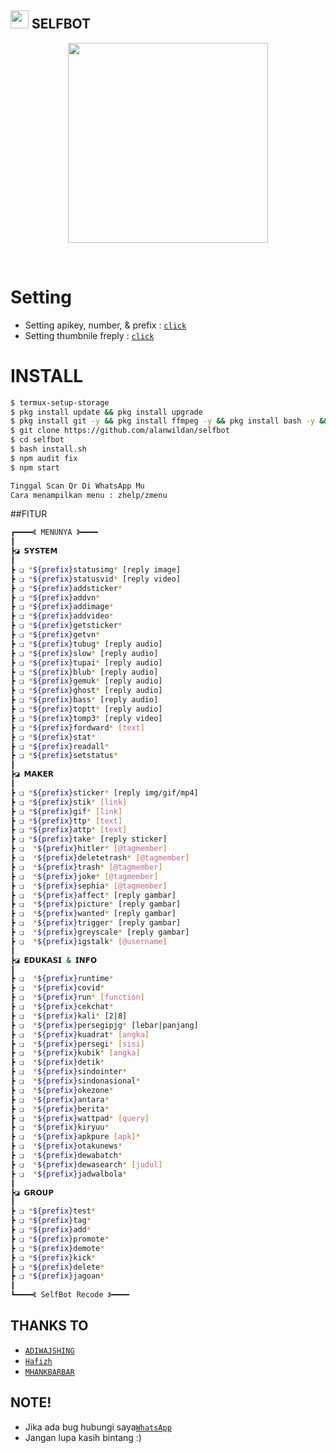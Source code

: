 ## <img src="https://github.com/TheDudeThatCode/TheDudeThatCode/blob/master/Assets/Hi.gif" width="29px"> SELFBOT
<p align="center">
<img src="https://media.giphy.com/media/836HiJc7pgzy8iNXCn/giphy.gif" width="320">
</p>
<br>

# Setting

* Setting apikey, number, & prefix : [`click`](https://github.com/alanwildan/selfbot/blob/main/src/settings.json)
* Setting thumbnile freply : [`click`](https://github.com/alanwildan/selfbot/tree/main/image) 

# INSTALL

```bash
$ termux-setup-storage
$ pkg install update && pkg install upgrade
$ pkg install git -y && pkg install ffmpeg -y && pkg install bash -y && pkg install nodejs-y
$ git clone https://github.com/alanwildan/selfbot
$ cd selfbot
$ bash install.sh
$ npm audit fix
$ npm start

Tinggal Scan Qr Di WhatsApp Mu
Cara menampilkan menu : zhelp/zmenu
```

##FITUR

```bash
┏━━━━《 MENUNYA 》━━━━
┃
┣◪ 𝗦𝗬𝗦𝗧𝗘𝗠
┃
┣ ❏ *${prefix}statusimg* [reply image]
┣ ❏ *${prefix}statusvid* [reply video]
┣ ❏ *${prefix}addsticker*
┣ ❏ *${prefix}addvn*
┣ ❏ *${prefix}addimage* 
┣ ❏ *${prefix}addvideo*
┣ ❏ *${prefix}getsticker* 
┣ ❏ *${prefix}getvn* 
┣ ❏ *${prefix}tubug* [reply audio]
┣ ❏ *${prefix}slow* [reply audio]
┣ ❏ *${prefix}tupai* [reply audio]
┣ ❏ *${prefix}blub* [reply audio]
┣ ❏ *${prefix}gemuk* [reply audio]
┣ ❏ *${prefix}ghost* [reply audio]
┣ ❏ *${prefix}bass* [reply audio]
┣ ❏ *${prefix}toptt* [reply audio]
┣ ❏ *${prefix}tomp3* [reply video]
┣ ❏ *${prefix}fordward* [text]
┣ ❏ *${prefix}stat*
┣ ❏ *${prefix}readall*
┣ ❏ *${prefix}setstatus*
┃
┣◪ 𝗠𝗔𝗞𝗘𝗥 
┃
┣ ❏ *${prefix}sticker* [reply img/gif/mp4]
┣ ❏ *${prefix}stik* [link]
┣ ❏ *${prefix}gif* [link]
┣ ❏ *${prefix}ttp* [text]
┣ ❏ *${prefix}attp* [text]
┣ ❏ *${prefix}take* [reply sticker]
┣ ❏  *${prefix}hitler* [@tagmember]
┣ ❏  *${prefix}deletetrash* [@tagmember]
┣ ❏  *${prefix}trash* [@tagmember]
┣ ❏  *${prefix}joke* [@tagmember]
┣ ❏  *${prefix}sephia* [@tagmember]
┣ ❏  *${prefix}affect* [reply gambar]
┣ ❏  *${prefix}picture* [reply gambar]
┣ ❏  *${prefix}wanted* [reply gambar]
┣ ❏  *${prefix}trigger* [reply gambar]
┣ ❏  *${prefix}greyscale* [reply gambar]
┣ ❏  *${prefix}igstalk* [@username]
┃
┣◪ 𝗘𝗗𝗨𝗞𝗔𝗦𝗜 & 𝗜𝗡𝗙𝗢
┃
┣ ❏  *${prefix}runtime*
┣ ❏  *${prefix}covid*
┣ ❏  *${prefix}run* [function]
┣ ❏  *${prefix}cekchat*
┣ ❏  *${prefix}kali* [2|8]
┣ ❏  *${prefix}persegipjg* [lebar|panjang]
┣ ❏  *${prefix}kuadrat* [angka]
┣ ❏  *${prefix}persegi* [sisi]
┣ ❏  *${prefix}kubik* [angka]
┣ ❏  *${prefix}detik*
┣ ❏  *${prefix}sindointer*
┣ ❏  *${prefix}sindonasional*
┣ ❏  *${prefix}okezone*
┣ ❏  *${prefix}antara*
┣ ❏  *${prefix}berita*
┣ ❏  *${prefix}wattpad* [query]
┣ ❏  *${prefix}kiryuu*
┣ ❏  *${prefix}apkpure [apk]*
┣ ❏  *${prefix}otakunews*
┣ ❏  *${prefix}dewabatch*
┣ ❏  *${prefix}dewasearch* [judul]
┣ ❏  *${prefix}jadwalbola*
┃
┣◪ 𝗚𝗥𝗢𝗨𝗣
┃
┣ ❏ *${prefix}test*
┣ ❏ *${prefix}tag*
┣ ❏ *${prefix}add*
┣ ❏ *${prefix}promote*
┣ ❏ *${prefix}demote*
┣ ❏ *${prefix}kick*
┣ ❏ *${prefix}delete*
┣ ❏ *${prefix}jagoan*
┃
┗━━━━《 SelfBot Recode 》━━━━
```


## THANKS TO

* [`ADIWAJSHING`](https://github.com/adiwajshing/Baileys) 
* [`Hafizh`](https://github.com/HAFizh-15) 
* [`MHANKBARBAR`](https://github.com/MhankBarBar)


## NOTE! 
* Jika ada bug hubungi saya[`WhatsApp`](https://api.whatsapp.com/send?phone=6285793432434) 
* Jangan lupa kasih bintang :) 
